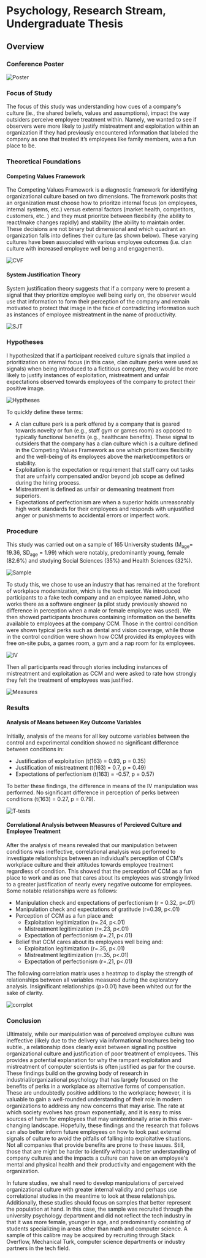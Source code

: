 # Psychology, Research Stream, Undergraduate Thesis


## Overview

### Conference Poster 

 ![Poster ](Output/Cyr_Thesis_AOPUTC_Poster_short.png)
 
   
### Focus of Study

The focus of this study was understanding how cues of a company's culture (ie., the shared beliefs, values and assumptions), impact the way outsiders perceive employee treatment within. Namely, we wanted to see if observers were more likely to justify mistreatment and exploitation within an organization if they had previously encountered information that labeled the company as one that treated it’s employees like family members, was a fun place to be. 

### Theoretical Foundations 

#### Competing Values Framework 
The Competing Values Framework is a diagnostic framework for identifying organizational culture based on two dimensions. The framework posits that an organization must choose how to prioritze internal focus (on employees, internal systems, etc.) versus external factors (market health, competitors, customers, etc. ) and they must prioritze between flexibility (the ability to react/make changes rapidly) and stability (the ability to maintain order. These decisions are not binary but dimensional and which quadrant an organization falls into defines their culture (as shown below). These varying cultures have been associated with various employee outcomes (i.e. clan culture with increased employee well being and engagement). 

![CVF](Output/imgs/CVF.png)

#### System Justification Theory
System justification theory suggests that if a company were to present a signal that they prioritize employee well being early on, the observer would use that information to form their perception of the company and remain motivated to protect that image in the face of contradicting information such as instances of employee mistreatment in the name of productivity.

![SJT](Output/imgs/SJT.png)

### Hypotheses

I hypothesized that if a participant received culture signals that implied a prioritization on internal focus (in this case, clan culture perks were used as signals) when being introduced to a fictitious company, they would be more likely to justify instances of exploitation, mistreatment and unfair expectations observed towards employees of the company to protect their positive image.

![Hyptheses](Output/imgs/Hyptheses.png)

To quickly define these terms:
 - A clan culture perk is a perk offered by a company that is geared towards novelty or fun  (e.g., staff gym or games room) as opposed to typically functional benefits (e.g., healthcare benefits). These signal to outsiders that the company has a clan culture which is a culture defined in the Competing Values Framework as one which prioritizes flexibility and the well-being of its employees above the market/competitors or stability.
 - Exploitation is the expectation or requirement that staff carry out tasks that are unfairly compensated and/or beyond job scope as defined during the hiring process.
 -  Mistreatment is defined as unfair or demeaning treatment from superiors. 
 -  Expectations of perfectionism are when a superior holds unreasonably high work standards for their employees and responds with unjustified anger or punishments to accidental errors or imperfect work.

### Procedure

This study was carried out on a sample of 165 University students (M<sub>age</sub>= 19.36, SD<sub>age</sub> = 1.99) which were notably, predominantly young, female (82.6%) and studying Social Sciences (35%) and Health Sciences (32%).

![Sample](Output/imgs/sample.png)

To study this, we chose to use an industry that has remained at the forefront of workplace modernization, which is the tech sector. We introduced participants to a fake tech company and an employee named John, who works there as a software engineer (a pilot study previously showed no difference in perception when a male or female employee was used). We then showed participants brochures containing information on the benefits available to employees at the company CCM. Those in the control condition were shown typical perks such as dental and vision coverage, while those in the control condition were shown how CCM provided its employees with free on-site pubs, a games room, a gym and a nap room for its employees. 

![IV](Output/imgs/IV.png)

Then all participants read through stories including instances of mistreatment and exploitation as CCM and were asked to rate how strongly they felt the treatment of employees was justified.

![Measures](Output/imgs/Measures.png)



### Results
#### Analysis of Means between Key Outcome Variables
Initially, analysis of the means for all key outcome variables between the control and experimental condition showed no significant difference between conditions in:
- Justification of exploitation (t(163) = 0.93, p = 0.35)
- Justification of mistreatment (t(163) = 0.7, p = 0.49) 
- Expectations of perfectionism (t(163) = -0.57, p = 0.57) 

To better these findings, the difference in means of the IV manipulation was performed. No significant difference in perception of perks between conditions (t(163) = 0.27, p = 0.79).

![T-tests](Output/imgs/means_analysis.png)

#### Correlational Analysis between Measures of Percieved Culture and Employee Treatment

After the analysis of means revealed that our manipulation between conditions was ineffective, correlational analysis was performed to investigate relationships between an individual's perception of CCM's workplace culture and their attitudes towards employee treatment regardless of condition. This showed that the perception of CCM as a fun place to work and as one that cares about its employees was strongly linked to a greater justification of nearly every negative outcome for employees. Some notable relationships were as follows: 

 - Manipulation check and expectations of perfectionism (r = 0.32, p<.01) 
 - Manipulation check and expectations of gratitude (r=0.39, p<.01) 
 - Perception of CCM as a fun place and: 
	 - Exploitation legitimization (r=.24, p<.01) 
	 - Mistreatment legitimization (r=.23, p<.01) 
	 - Expectation of perfectionism (r=.21, p<.01) 
 - Belief that CCM cares about its employees well being and:
	 -  Exploitation legitimization (r=.35, p<.01) 
	 - Mistreatment legitimization (r=.35, p<.01) 
	 - Expectation of perfectionism (r=.21, p<.01)

The following correlation matrix uses a heatmap to display the strength of relationships between all variables measured during the exploratory analysis. Insignificant relationships (p>0.01) have been whited out for the sake of clarity.

![corrplot](Output/corrplot.png)

### Conclusion
Ultimately, while our manipulation was of perceived employee culture was ineffective (likely due to the delivery via informational brochures being too subtle., a relationship does clearly exist between signalling positive organizational culture and justification of poor treatment of employees. This provides a potential explanation for why the rampant exploitation and mistreatment of computer scientists is often justified as par for the course. These findings build on the growing body of research in industrial/organizational psychology that has largely focused on the benefits of perks in a workplace as alternative forms of compensation. These are undoubtedly positive additions to the workplace; however, it is valuable to gain a well-rounded understanding of their role in modern organizations to address any new concerns that may arise. The rate at which society evolves has grown exponentially, and it is easy to miss sources of harm for employees that may unintentionally arise in this ever-changing landscape. Hopefully, these findings and the research that follows can also better inform future employees on how to look past external signals of culture to avoid the pitfalls of falling into exploitative situations. Not all companies that provide benefits are prone to these issues. Still, those that are might be harder to identify without a better understanding of company cultures and the impacts a culture can have on an employee's mental and physical health and their productivity and engagement with the organization. 

In future studies, we shall need to develop manipulations of perceived organizational culture with greater internal validity and perhaps use correlational studies in the meantime to look at these relationships. Additionally, these studies should focus on samples that better represent the population at hand. In this case, the sample was recruited through the university psychology department and did not reflect the tech industry in that it was more female, younger in age, and predominantly consisting of students specializing in areas other than math and computer science. A sample of this calibre may be acquired by recruiting through Stack Overflow, Mechanical Turk, computer science departments or industry partners in the tech field. 
